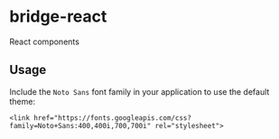 # bridge-react

React components


## Usage

Include the `Noto Sans` font family in your application to use the default theme:

```
<link href="https://fonts.googleapis.com/css?family=Noto+Sans:400,400i,700,700i" rel="stylesheet">
```
